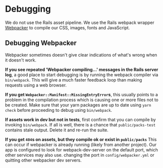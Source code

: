 # Debugging

We do not use the Rails asset pipeline. We use the Rails webpack wrapper
[Webpacker](https://github.com/rails/webpacker) to compile our CSS, images, fonts
and JavaScript.

## Debugging Webpacker

Webpacker sometimes doesn't give clear indications of what's wrong when it
doesn't work.

**If you see repeated 'Webpacker compiling...' messages in the Rails server
log**, a good place to start debugging is by running the webpack compiler via
`bin/webpack`. This will give a much faster feedback loop than making requests
using a web browser.

**If you get `Webpacker::Manifest::MissingEntryError`s**, this usually points
to a problem in the compilation process which is causing one or more files not
to be created. Make sure that your yarn packages are up to date using `yarn
check` before proceeding to debug using `bin/webpack`.

**If assets work in dev but not in tests**, first confirm that you can compile
by invoking `bin/webpack`. If all is well, there is a chance that
`public/packs-test` contains stale output. Delete it and re-run the suite.

**If you get `404`s on assets, but they compile ok or exist in `public/packs`**
This can occur if webpacker is already running (likely from another project).
Our app is configured to look for webpack-dev-server on the default port, which other services may also use.
changing the port in `config/webpacker.yml` or quitting other webpacker dev
servers.
